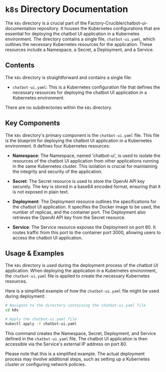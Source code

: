 
# `k8s` Directory Documentation

The `k8s` directory is a crucial part of the Factory-Crucible/chatbot-ui-documentation repository. It houses the Kubernetes configurations that are essential for deploying the chatbot UI application in a Kubernetes environment. The directory contains a single file, `chatbot-ui.yaml`, which outlines the necessary Kubernetes resources for the application. These resources include a Namespace, a Secret, a Deployment, and a Service. 

## Contents

The `k8s` directory is straightforward and contains a single file:

- `chatbot-ui.yaml`: This is a Kubernetes configuration file that defines the necessary resources for deploying the chatbot UI application in a Kubernetes environment.

There are no subdirectories within the `k8s` directory.

## Key Components

The `k8s` directory's primary component is the `chatbot-ui.yaml` file. This file is the blueprint for deploying the chatbot UI application in a Kubernetes environment. It defines four Kubernetes resources:

- **Namespace**: The Namespace, named 'chatbot-ui', is used to isolate the resources of the chatbot UI application from other applications running in the same Kubernetes cluster. This isolation is crucial for maintaining the integrity and security of the application.

- **Secret**: The Secret resource is used to store the OpenAI API key securely. The key is stored in a base64 encoded format, ensuring that it is not exposed in plain text.

- **Deployment**: The Deployment resource outlines the specifications for the chatbot UI application. It specifies the Docker image to be used, the number of replicas, and the container port. The Deployment also retrieves the OpenAI API key from the Secret resource.

- **Service**: The Service resource exposes the Deployment on port 80. It routes traffic from this port to the container port 3000, allowing users to access the chatbot UI application.

## Usage & Examples

The `k8s` directory is used during the deployment process of the chatbot UI application. When deploying the application in a Kubernetes environment, the `chatbot-ui.yaml` file is applied to create the necessary Kubernetes resources.

Here is a simplified example of how the `chatbot-ui.yaml` file might be used during deployment:

```bash
# Navigate to the directory containing the chatbot-ui.yaml file
cd k8s

# Apply the chatbot-ui.yaml file
kubectl apply -f chatbot-ui.yaml
```

This command creates the Namespace, Secret, Deployment, and Service defined in the `chatbot-ui.yaml` file. The chatbot UI application is then accessible via the Service's external IP address on port 80.

Please note that this is a simplified example. The actual deployment process may involve additional steps, such as setting up a Kubernetes cluster or configuring network policies.
